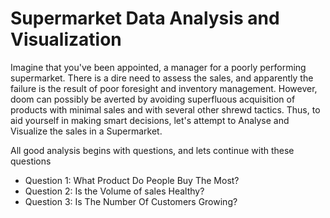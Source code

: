 # Supermarket Data Analysis and Visualization

Imagine that you've been appointed, a manager for a poorly performing supermarket. There is a dire need to assess the sales, and apparently the failure is the result of poor foresight and inventory management. However, doom can possibly be averted by avoiding superfluous acquisition of products with minimal sales and with several other shrewd tactics. Thus, to aid yourself in making smart decisions, let's attempt to Analyse and Visualize the sales in a Supermarket.

All good analysis begins with questions, and lets continue with these questions

* Question 1: What Product Do People Buy The Most?
* Question 2: Is the Volume of sales Healthy?
* Question 3: Is The Number Of Customers Growing?
